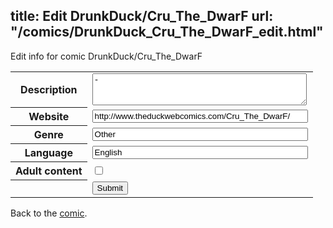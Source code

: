 title: Edit DrunkDuck/Cru_The_DwarF
url: "/comics/DrunkDuck_Cru_The_DwarF_edit.html"
---
Edit info for comic DrunkDuck/Cru_The_DwarF

<form name="comic" action="http://gaepostmail.appspot.com/comic/" method="post">
<table class="comicinfo">
<tr>
<th>Description</th><td><textarea name="description" cols="40" rows="3">-</textarea></td>
</tr>
<tr>
<th>Website</th><td><input type="text" name="url" value="http://www.theduckwebcomics.com/Cru_The_DwarF/" size="40"/></td>
</tr>
<tr>
<th>Genre</th><td><input type="text" name="genre" value="Other" size="40"/></td>
</tr>
<tr>
<th>Language</th><td><input type="text" name="language" value="English" size="40"/></td>
</tr>
<tr>
<th>Adult content</th><td><input type="checkbox" name="adult" value="adult" /></td>
</tr>
<tr>
<th></th><td>
<input type="hidden" name="comic" value="DrunkDuck_Cru_The_DwarF" />
<input type="submit" name="submit" value="Submit" />
</td>
</tr>
</table>
</form>

Back to the [comic](DrunkDuck_Cru_The_DwarF.html).
